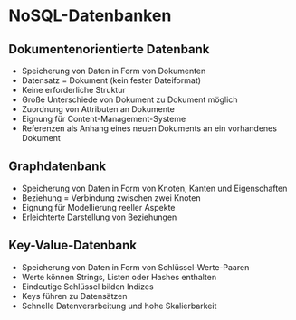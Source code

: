 # NoSQL-Datenbanken

## Dokumentenorientierte Datenbank
- Speicherung von Daten in Form von Dokumenten
- Datensatz = Dokument (kein fester Dateiformat)
- Keine erforderliche Struktur
- Große Unterschiede von Dokument zu Dokument möglich
- Zuordnung von Attributen an Dokumente
- Eignung für Content-Management-Systeme
- Referenzen als Anhang eines neuen Dokuments an ein vorhandenes Dokument

## Graphdatenbank
- Speicherung von Daten in Form von Knoten, Kanten und Eigenschaften
- Beziehung = Verbindung zwischen zwei Knoten
- Eignung für Modellierung reeller Aspekte
- Erleichterte Darstellung von Beziehungen

## Key-Value-Datenbank
- Speicherung von Daten in Form von Schlüssel-Werte-Paaren
- Werte können Strings, Listen oder Hashes enthalten
- Eindeutige Schlüssel bilden Indizes
- Keys führen zu Datensätzen
- Schnelle Datenverarbeitung und hohe Skalierbarkeit
